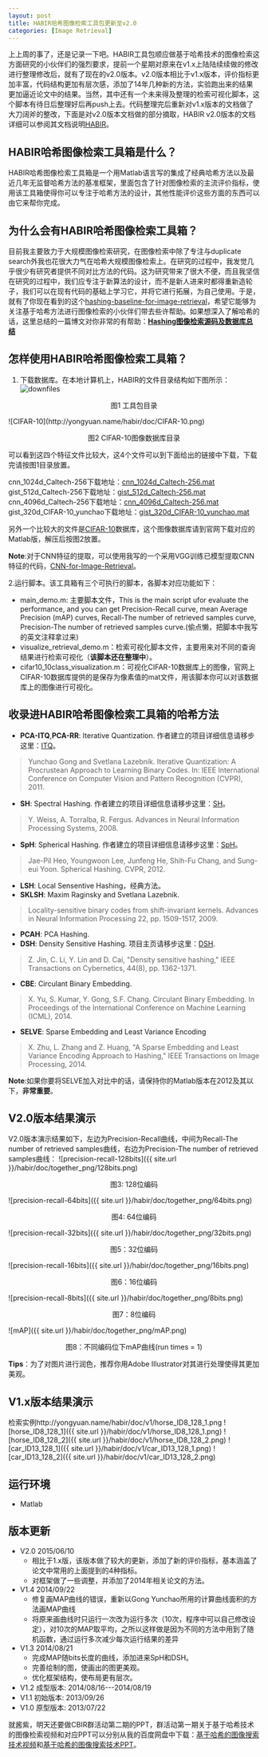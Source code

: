 ```yaml
---
layout: post
title: HABIR哈希图像检索工具包更新至v2.0
categories: [Image Retrieval]
---
```


上上周的事了，还是记录一下吧。HABIR工具包顺应做基于哈希技术的图像检索这方面研究的小伙伴们的强烈要求，提前一个星期对原来在v1.x上陆陆续续做的修改进行整理修改后，就有了现在的v2.0版本。v2.0版本相比于v1.x版本，评价指标更加丰富，代码结构更加有层次感，添加了14年几种新的方法，实验跑出来的结果更加逼近论文中的结果。当然，其中还有一个未来得及整理的检索可视化脚本，这个脚本有待日后整理好后再push上去。代码整理完后重新对v1.x版本的文档做了大刀阔斧的整改，下面是对v2.0版本文档做的部分摘取，HABIR v2.0版本的文档详细可以参阅其文档说明[HABIR](http://yongyuan.name/habir/)。

## HABIR哈希图像检索工具箱是什么？

HABIR哈希图像检索工具箱是一个用Matlab语言写的集成了经典哈希方法以及最近几年无监督哈希方法的基准框架，里面包含了针对图像检索的主流评价指标，使用该工具箱使得你可以专注于哈希方法的设计，其他性能评价这些方面的东西可以由它来帮你完成。

## 为什么会有HABIR哈希图像检索工具箱？

目前我主要致力于大规模图像检索研究，在图像检索中除了专注与duplicate search外我也花很大力气在哈希大规模图像检索上。在研究的过程中，我发觉几乎很少有研究者提供不同对比方法的代码。这为研究带来了很大不便，而且我坚信在研究的过程中，我们应专注于新算法的设计，而不是新人进来时都得重新造轮子，我们可以在现有代码的基础上学习它，并将它进行拓展，为自己使用。于是，就有了你现在看到的这个[hashing-baseline-for-image-retrieval](https://github.com/willard-yuan/hashing-baseline-for-image-retrieval)，希望它能够为关注基于哈希方法进行图像检索的小伙伴们带去些许帮助。如果想深入了解哈希的话，这里总结的一篇博文对你非常的有帮助：[**Hashing图像检索源码及数据库总结**](http://yongyuan.name/blog/codes-of-hash-for-image-retrieval.html)

## 怎样使用HABIR哈希图像检索工具箱？

1. 下载数据库。在本地计算机上，HABIR的文件目录结构如下图所示：
![downfiles](http://yongyuan.name/habir/doc/downfiles.png)
<p align="center">图1 工具包目录</p>
![CIFAR-10](http://yongyuan.name/habir/doc/CIFAR-10.png)
<p align="center">图2 CIFAR-10图像数据库目录</p>

可以看到这四个特征文件比较大，这4个文件可以到下面给出的链接中下载，下载完请按图1目录放置。

cnn\_1024d\_Caltech-256下载地址：[cnn_1024d_Caltech-256.mat](http://pan.baidu.com/s/1o67k5RG)</br>
gist\_512d\_Caltech-256下载地址：[gist_512d_Caltech-256.mat](http://pan.baidu.com/s/1jG8ECZW)</br>
cnn\_4096d\_Caltech-256下载地址：[cnn_4096d_Caltech-256.mat](http://pan.baidu.com/s/1eQIWkro)</br>
gist\_320d\_CIFAR-10\_yunchao下载地址：[gist_320d_CIFAR-10_yunchao.mat](http://pan.baidu.com/s/1o61KSQI)</br>

另外一个比较大的文件是[CIFAR-10](http://www.cs.toronto.edu/~kriz/cifar.html)数据库，这个图像数据库请到官网下载对应的Matlab版，解压后按图2放置。

**Note**:对于CNN特征的提取，可以使用我写的一个采用VGG训练已模型提取CNN特征的代码，[CNN-for-Image-Retrieval](https://github.com/willard-yuan/CNN-for-Image-Retrieval)。

2.运行脚本。该工具箱有三个可执行的脚本，各脚本对应功能如下：

- main_demo.m: 主要脚本文件，This is the main script ufor evaluate the performance,  and you can get Precision-Recall curve, mean Average Precision (mAP) curves,  Recall-The number of retrieved samples curve, Precision-The number of retrieved samples curve.(偷点懒，把脚本中我写的英文注释拿过来)
- visualize\_retrieval_demo.m：检索可视化脚本文件，主要用来对不同的查询结果进行检索可视化（**该脚本还在整理中**）。
- cifar10_10class\_visualization.m：可视化CIFAR-10数据库上的图像，官网上CIFAR-10数据库提供的是保存为像素值的mat文件，用该脚本你可以对该数据库上的图像进行可视化。


## 收录进HABIR哈希图像检索工具箱的哈希方法

- **PCA-ITQ**,**PCA-RR**: Iterative Quantization. 作者建立的项目详细信息请移步这里：[ITQ](http://www.unc.edu/~yunchao/itq.htm)。
>Yunchao Gong and Svetlana Lazebnik.  Iterative Quantization: A Procrustean Approach to Learning Binary Codes. In: IEEE International Conference on Computer Vision and Pattern Recognition (CVPR), 2011.

- **SH**: Spectral Hashing. 作者建立的项目详细信息请移步这里：[SH](http://www.cs.huji.ac.il/~yweiss/SpectralHashing/)。
>Y. Weiss, A. Torralba, R. Fergus. Advances in Neural Information Processing Systems, 2008.

- **SpH**: Spherical Hashing. 作者建立的项目详细信息请移步这里：[SpH](http://sglab.kaist.ac.kr/Spherical_Hashing/)。
>Jae-Pil Heo, Youngwoon Lee, Junfeng He, Shih-Fu Chang, and Sung-eui Yoon. Spherical Hashing. CVPR, 2012.

- **LSH**: Local Sensentive Hashing，经典方法。
- **SKLSH**: Maxim Raginsky and Svetlana Lazebnik.
>Locality-sensitive binary codes from shift-invariant kernels. Advances in Neural Information Processing 22, pp. 1509-1517, 2009.

- **PCAH**: PCA Hashing.
- **DSH**: Density Sensitive Hashing. 项目主页请移步这里：[DSH](http://www.cad.zju.edu.cn/home/dengcai/Data/DSH.html).
>Z. Jin, C. Li, Y. Lin and D. Cai, "Density sensitive hashing," IEEE Transactions on Cybernetics, 44(8), pp. 1362-1371.

- **CBE**: Circulant Binary Embedding.
>X. Yu, S. Kumar, Y. Gong, S.F. Chang. Circulant Binary Embedding. In Proceedings of the International Conference on Machine Learning (ICML), 2014.

- **SELVE**: Sparse Embedding and Least Variance Encoding
>X. Zhu, L. Zhang and Z. Huang, "A Sparse Embedding and Least Variance Encoding Approach to Hashing," IEEE Transactions on Image Processing, 2014.

**Note**:如果你要将SELVE加入对比中的话，请保持你的Matlab版本在2012及其以下，**非常重要**。

## V2.0版本结果演示

V2.0版本演示结果如下，左边为Precision-Recall曲线，中间为Recall-The number of retrieved samples曲线，右边为Precision-The number of retrieved samples曲线：
![precision-recall-128bits]({{ site.url }}/habir/doc/together_png/128bits.png)
<p align="center">图3: 128位编码</p>
![precision-recall-64bits]({{ site.url }}/habir/doc/together_png/64bits.png)
<p align="center">图4: 64位编码</p>
![precision-recall-32bits]({{ site.url }}/habir/doc/together_png/32bits.png)
<p align="center">图5：32位编码</p>
![precision-recall-16bits]({{ site.url }}/habir/doc/together_png/16bits.png)
<p align="center">图6：16位编码</p>
![precision-recall-8bits]({{ site.url }}/habir/doc/together_png/8bits.png)
<p align="center">图7：8位编码</p>
![mAP]({{ site.url }}/habir/doc/together_png/mAP.png)
<p align="center">图8：不同编码位下mAP曲线(run times = 1)</p>

**Tips**：为了对图片进行润色，推荐你用Adobe Illustrator对其进行处理使得其更加美观。

## V1.x版本结果演示

检索实例http://yongyuan.name/habir/doc/v1/horse_ID8_128_1.png
![horse_ID8_128_1]({{ site.url }}/habir/doc/v1/horse_ID8_128_1.png)
![horse_ID8_128_2]({{ site.url }}/habir/doc/v1/horse_ID8_128_2.png)
![car_ID13_128_1]({{ site.url }}/habir/doc/v1/car_ID13_128_1.png)
![car_ID13_128_2]({{ site.url }}/habir/doc/v1/car_ID13_128_2.png)

## 运行环境

- Matlab

## 版本更新

-  V2.0   2015/06/10
    - 相比于1.x版，该版本做了较大的更新，添加了新的评价指标，基本涵盖了论文中常用的上面提到的4种指标。
	- 对框架做了一些调整，并添加了2014年相关论文的方法。
-  V1.4   2014/09/22
    - 修复画MAP曲线的错误，重新以Gong Yunchao所用的计算曲线面积的方法画MAP曲线
	- 将原来画曲线时只运行一次改为运行多次（10次，程序中可以自己修改设定），对10次的MAP取平均，之所以这样做是因为不同的方法中用到了随机函数，通过运行多次减少每次运行结果的差异
-  V1.3   2014/08/21
	- 完成MAP随bits长度的曲线，添加进来SpH和DSH。
	- 完善绘制的图，使画出的图更美观。
	- 优化框架结构，使布局更有层次。
-  V1.2   成型版本: 2014/08/16---2014/08/19
-  V1.1   初始版本: 2013/09/26
-  V1.0   原型版本: 2013/07/22

就酱紫，明天还要做CBIR群活动第二期的PPT，群活动第一期关于基于哈希技术的图像检索视频和对应PPT可以分别从我的百度网盘中下载：[基于哈希的图像搜索技术视频](http://pan.baidu.com/s/1c0IuLSO)和[基于哈希的图像搜索技术PPT](http://pan.baidu.com/s/1ntHw63B)。


